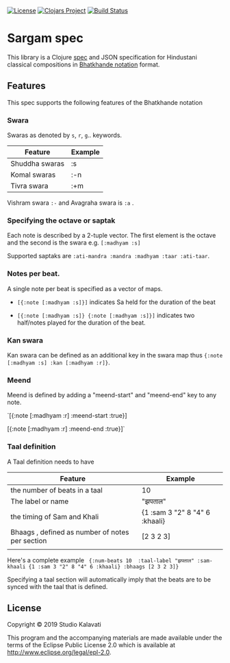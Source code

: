 [![License](https://img.shields.io/badge/License-Apache%202.0-blue.svg)](https://opensource.org/licenses/Apache-2.0) [![Clojars Project](https://img.shields.io/clojars/v/studiokalavati/sargam-spec.svg)](https://clojars.org/studiokalavati/sargam-spec) [![Build Status](https://travis-ci.com/Studio-kalavati/sargam-spec.svg?branch=master)](https://travis-ci.com/Studio-kalavati/sargam-spec)

# Sargam spec

This library is a Clojure [spec](https://clojure.org/guides/spec) and JSON specification for Hindustani classical compositions in [Bhatkhande notation](http://www.swarsaptak.com/blog/blog-12/bhatkhande-swarlipi-or-notation-system) format. 

## Features

This spec supports the following features of the Bhatkhande notation

### Swara 

Swaras as denoted by `s`, `r`, `g`.. keywords. 

| Feature        | Example |
| -              | -       |
| Shuddha swaras | :s      |
| Komal swaras   | :-n     |
| Tivra swara    | :+m     |

Vishram swara `:-` and Avagraha swara is `:a` .

### Specifying the octave or saptak

Each note is described by a 2-tuple vector. The first element is the octave and the second is the swara
e.g. `[:madhyam :s]`

Supported saptaks are 
`:ati-mandra :mandra :madhyam :taar :ati-taar`.

### Notes per beat.

A single note per beat is specified as a vector of maps. 

- `[{:note [:madhyam :s]}]` indicates Sa held for the duration of the beat

- `[{:note [:madhyam :s]} {:note [:madhyam :s]}]` indicates two half/notes played for the duration of the beat. 

### Kan swara

Kan swara can be defined as an additional key in the swara map thus `{:note [:madhyam :s] :kan [:madhyam :r]}`.

### Meend

Meend is defined by adding a "meend-start" and "meend-end" key to any note. 

`[{:note [:madhyam :r] :meend-start :true}] 

[{:note [:madhyam :r] :meend-end :true}]`

### Taal definition

A Taal definition needs to have 

| Feature                                         | Example                        |
| -                                               | -                              |
| the number of beats in a taal                   | 10                             |
| The label or name                               | "झपताल"                        |
| the timing of Sam and Khali                     | {1 :sam 3 "2" 8 "4" 6 :khaali} |
| Bhaags , defined as number of notes per section | [2 3 2 3]                      |
|                                                 |                                |

Here's a complete example
`
{:num-beats 10 
:taal-label "झपताल"
:sam-khaali {1 :sam 3 "2" 8 "4" 6 :khaali}
:bhaags [2 3 2 3]}`

Specifying a taal section will automatically imply that the beats are to be synced with the taal that is defined.

## License

Copyright © 2019 Studio Kalavati

This program and the accompanying materials are made available under the
terms of the Eclipse Public License 2.0 which is available at
http://www.eclipse.org/legal/epl-2.0.
